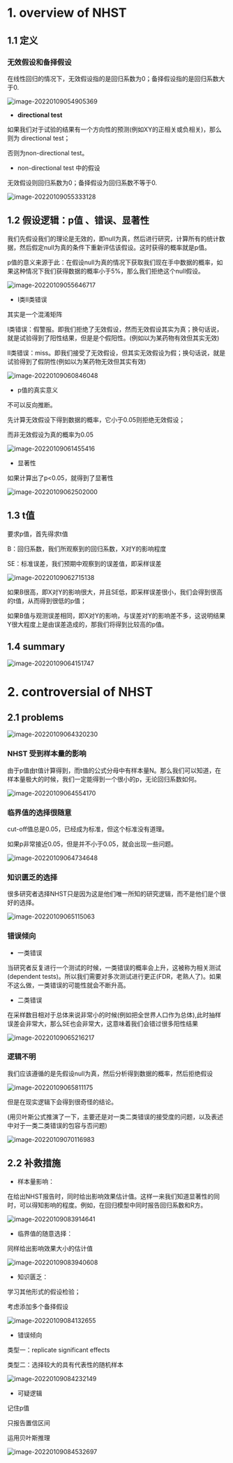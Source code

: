 # 1. overview of NHST

## 1.1 定义

### 无效假设和备择假设

在线性回归的情况下，无效假设指的是回归系数为0；备择假设指的是回归系数大于0.

![image-20220109054905369](https://gitee.com/joy_thestraydog/typora/raw/master/img/image-20220109054905369.png)

- **directional test**

如果我们对于试验的结果有一个方向性的预测(例如XY的正相关或负相关)，那么则为 directional test；

否则为non-directional test。

- non-directional test 中的假设

无效假设则回归系数为0；备择假设为回归系数不等于0.

![image-20220109055333128](https://gitee.com/joy_thestraydog/typora/raw/master/img/image-20220109055333128.png)

## 1.2 假设逻辑：p值 、错误、显著性

我们先假设我们的理论是无效的，即null为真，然后进行研究，计算所有的统计数据，然后假定null为真的条件下重新评估该假设。这时获得的概率就是p值。

p值的意义来源于此：在假设null为真的情况下获取我们现在手中数据的概率，如果这种情况下我们获得数据的概率小于5%，那么我们拒绝这个null假设。

![image-20220109055646717](https://gitee.com/joy_thestraydog/typora/raw/master/img/image-20220109055646717.png)

- I类II类错误

其实是一个混淆矩阵

I类错误：假警报。即我们拒绝了无效假设，然而无效假设其实为真；换句话说，就是试验得到了阳性结果，但是是个假阳性。(例如以为某药物有效但其实无效)

II类错误：miss。即我们接受了无效假设，但其实无效假设为假；换句话说，就是试验得到了假阴性(例如以为某药物无效但其实有效)

![image-20220109060846048](https://gitee.com/joy_thestraydog/typora/raw/master/img/image-20220109060846048.png)

-  p值的真实意义

不可以反向推断。

先计算无效假设下得到数据的概率，它小于0.05则拒绝无效假设；

而非无效假设为真的概率为0.05

![image-20220109061455416](https://gitee.com/joy_thestraydog/typora/raw/master/img/image-20220109061455416.png)

- 显著性

如果计算出了p<0.05，就得到了显著性

![image-20220109062502000](https://gitee.com/joy_thestraydog/typora/raw/master/img/image-20220109062502000.png)

## 1.3 t值

要求p值，首先得求t值

B：回归系数，我们所观察到的回归系数，X对Y的影响程度

SE：标准误差，我们预期中观察到的误差值，即采样误差

![image-20220109062715138](https://gitee.com/joy_thestraydog/typora/raw/master/img/image-20220109062715138.png)

如果B很高，即X对Y的影响很大，并且SE低，即采样误差很小，我们会得到很高的t值，从而得到很低的p值；

如果B值与观测误差相同，即X对Y的影响，与误差对Y的影响差不多，这说明结果Y很大程度上是由误差造成的，那我们将得到比较高的p值。

## 1.4 summary

![image-20220109064151747](https://gitee.com/joy_thestraydog/typora/raw/master/img/image-20220109064151747.png)

# 2. controversial of NHST

## 2.1 problems

![image-20220109064320230](https://gitee.com/joy_thestraydog/typora/raw/master/img/image-20220109064320230.png)

### NHST 受到样本量的影响

由于p值由t值计算得到，而t值的公式分母中有样本量N。那么我们可以知道，在样本量极大的时候，我们一定能得到一个很小的p，无论回归系数如何。

![image-20220109064554170](https://gitee.com/joy_thestraydog/typora/raw/master/img/image-20220109064554170.png)

### 临界值的选择很随意

cut-off值总是0.05，已经成为标准，但这个标准没有道理。

如果p非常接近0.05，但是并不小于0.05，就会出现一些问题。

![image-20220109064734648](https://gitee.com/joy_thestraydog/typora/raw/master/img/image-20220109064734648.png)

### 知识匮乏的选择

很多研究者选择NHST只是因为这是他们唯一所知的研究逻辑，而不是他们是个很好的选择。

![image-20220109065115063](https://gitee.com/joy_thestraydog/typora/raw/master/img/image-20220109065115063.png)

### 错误倾向

- 一类错误

当研究者反复进行一个测试的时候，一类错误的概率会上升，这被称为相关测试(dependent tests)。所以我们需要对多次测试进行更正(FDR，老熟人了)。如果不这么做，一类错误的可能性就会不断升高。

- 二类错误

在采样数目相对于总体来说非常小的时候(例如把全世界人口作为总体),此时抽样误差会非常大，那么SE也会非常大，这意味着我们会错过很多阳性结果

![image-20220109065216217](https://gitee.com/joy_thestraydog/typora/raw/master/img/image-20220109065216217.png)

### 逻辑不明

我们应该遵循的是先假设null为真，然后分析得到数据的概率，然后拒绝假设

![image-20220109065811175](https://gitee.com/joy_thestraydog/typora/raw/master/img/image-20220109065811175.png)

但是在现实逻辑下会得到很奇怪的结论。

(用贝叶斯公式推演了一下，主要还是对一类二类错误的接受度的问题，以及表述中对于一类二类错误的包容与否问题)

![image-20220109070116983](https://gitee.com/joy_thestraydog/typora/raw/master/img/image-20220109070116983.png)

## 2.2 补救措施

- 样本量影响：

在给出NHST报告时，同时给出影响效果估计值。这样一来我们知道显著性的同时，可以得知影响的程度。例如，在回归模型中同时报告回归系数和R方。

![image-20220109083914641](https://gitee.com/joy_thestraydog/typora/raw/master/img/image-20220109083914641.png)

- 临界值的随意选择：

同样给出影响效果大小的估计值

![image-20220109083940608](https://gitee.com/joy_thestraydog/typora/raw/master/img/image-20220109083940608.png)

- 知识匮乏：

学习其他形式的假设检验；

考虑添加多个备择假设

![image-20220109084132655](https://gitee.com/joy_thestraydog/typora/raw/master/img/image-20220109084132655.png)

- 错误倾向

类型一：replicate significant effects

类型二：选择较大的具有代表性的随机样本

![image-20220109084232149](https://gitee.com/joy_thestraydog/typora/raw/master/img/image-20220109084232149.png)

- 可疑逻辑

记住p值

只报告置信区间

运用贝叶斯推理

![image-20220109084532697](https://gitee.com/joy_thestraydog/typora/raw/master/img/image-20220109084532697.png)

